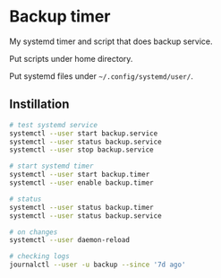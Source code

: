 # Backup timer

My systemd timer and script that does backup service.

Put scripts under home directory.

Put systemd files under `~/.config/systemd/user/`.

## Instillation

```bash
# test systemd service
systemctl --user start backup.service
systemctl --user status backup.service
systemctl --user stop backup.service

# start systemd timer
systemctl --user start backup.timer
systemctl --user enable backup.timer

# status
systemctl --user status backup.timer
systemctl --user status backup.service

# on changes
systemctl --user daemon-reload

# checking logs
journalctl --user -u backup --since '7d ago'
```
